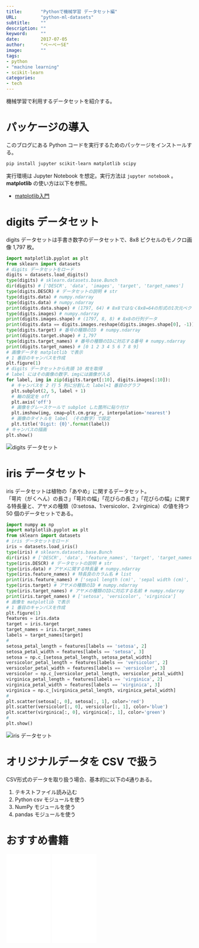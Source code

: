 ```yaml
---
title:       "Pythonで機械学習 データセット編"
URL:         "python-ml-datasets"
subtitle:    ""
description: ""
keyword:     ""
date:        2017-07-05
author:      "ぺーぺーSE"
image:       ""
tags:
- python
- "machine learning"
- scikit-learn
categories:
- tech
---
```


機械学習で利用するデータセットを紹介する。

<!--more-->

# パッケージの導入

このブログにある Python コードを実行するためのパッケージをインストールする。

```bash
pip install jupyter scikit-learn matplotlib scipy
```

実行環境は Jupyter Notebook を想定。実行方法は `jupyter notebook` 。  
**matplotlib** の使い方は以下を参照。

- [matplotlib入門](http://blog.pepese.com/python-matplotlib-basics)

# digits データセット

digits データセットは手書き数字のデータセットで、8x8 ピクセルのモノクロ画像 1,797 枚。

```python
import matplotlib.pyplot as plt
from sklearn import datasets
# digits データセットをロード
digits = datasets.load_digits()
type(digits) # sklearn.datasets.base.Bunch
dir(digits) # ['DESCR', 'data', 'images', 'target', 'target_names']
type(digits.DESCR) # データセットの説明 # str
type(digits.data) # numpy.ndarray
type(digits.data) # numpy.ndarray
print(digits.data.shape) # (1797, 64) # 8x8ではなく8x8=64の形式の1次元ベクトルデータ
type(digits.images) # numpy.ndarray
print(digits.images.shape) # (1797, 8, 8) # 8x8の行列データ
print(digits.data == digits.images.reshape(digits.images.shape[0], -1)) # True ..., True
type(digits.target) # 番号の種類のID　# numpy.ndarray
print(digits.target.shape) # 1,797
type(digits.target_names) # 番号の種類のIDに対応する番号 # numpy.ndarray
print(digits.target_names) # [0 1 2 3 4 5 6 7 8 9]
# 画像データを matplotlib で表示
# 1 番目のキャンバスを作成
plt.figure(1)
# digits データセットから先頭 10 枚を取得
# label にはその画像の数字、imgには画像が入る
for label, img in zip(digits.target[:10], digits.images[:10]):
  # キャンバスを 2 行 5 列に分割した label+1 番目のグラフ
  plt.subplot(2, 5, label + 1)
  # 軸の設定を off
  plt.axis('off')
  # 画像をグレースケールで subplot した箇所に貼り付け
  plt.imshow(img, cmap=plt.cm.gray_r, interpolation='nearest')
  # 画像のタイトルを label （その数字）で設定
  plt.title('Digit: {0}'.format(label))
# キャンバスの描画
plt.show()
```

<img src="/img/digits_datasets.png"  alt="digits データセット">

# iris データセット

iris データセットは植物の「あやめ」に関するデータセット。  
「萼片（がくへん）の長さ」「萼片の幅」「花びらの長さ」「花びらの幅」に関する特長量と、アヤメの種類（0:setosa、1:versicolor、2:virginica）の値を持つ 50 個のデータセットである。

```python
import numpy as np
import matplotlib.pyplot as plt
from sklearn import datasets
# iris データセットをロード
iris = datasets.load_iris()
type(iris) # sklearn.datasets.base.Bunch
dir(iris) # ['DESCR', 'data', 'feature_names', 'target', 'target_names']
type(iris.DESCR) # データセットの説明 # str
type(iris.data) # アヤメに関する特長量 # numpy.ndarray
type(iris.feature_names) # 特長良のカラム名 # list
print(iris.feature_names) # ['sepal length (cm)', 'sepal width (cm)', 'petal length (cm)', 'petal width (cm)']
type(iris.target) # アヤメの種類のID # numpy.ndarray
type(iris.target_names) # アヤメの種類のIDに対応する名前 # numpy.ndarray
print(iris.target_names) # ['setosa', 'versicolor', 'virginica']
# 画像を matplotlib で表示
# 1 番目のキャンバスを作成
plt.figure(1)
features = iris.data
target = iris.target
target_names = iris.target_names
labels = target_names[target]
#
setosa_petal_length = features[labels == 'setosa', 2]
setosa_petal_width = features[labels == 'setosa', 3]
setosa = np.c_[setosa_petal_length, setosa_petal_width]
versicolor_petal_length = features[labels == 'versicolor', 2]
versicolor_petal_width = features[labels == 'versicolor', 3]
versicolor = np.c_[versicolor_petal_length, versicolor_petal_width]
virginica_petal_length = features[labels == 'virginica', 2]
virginica_petal_width = features[labels == 'virginica', 3]
virginica = np.c_[virginica_petal_length, virginica_petal_width]
#
plt.scatter(setosa[:, 0], setosa[:, 1], color='red')
plt.scatter(versicolor[:, 0], versicolor[:, 1], color='blue')
plt.scatter(virginica[:, 0], virginica[:, 1], color='green')
#
plt.show()
```

<img src="/img/iris_datasets.png"  alt="iris データセット">

# オリジナルデータを CSV で扱う

CSV形式のデータを取り扱う場合、基本的に以下の4通りある。

1. テキストファイル読み込む
2. Python csv モジュールを使う
3. NumPy モジュールを使う
4. pandas モジュールを使う

# おすすめ書籍

<!-- amazon affiliate kindle python --->
<iframe sandbox="allow-popups allow-scripts allow-modals allow-forms allow-same-origin" style="width:120px;height:240px;" marginwidth="0" marginheight="0" scrolling="no" frameborder="0" src="//rcm-fe.amazon-adsystem.com/e/cm?lt1=_blank&bc1=000000&IS2=1&bg1=FFFFFF&fc1=000000&lc1=0000FF&t=tanakakns-22&language=ja_JP&o=9&p=8&l=as4&m=amazon&f=ifr&ref=as_ss_li_til&asins=479738946X&linkId=6a85a5dd8a1e65d5de970b2542faceb0"></iframe>

<!-- amazon affiliate book scikit-learn --->
<iframe sandbox="allow-popups allow-scripts allow-modals allow-forms allow-same-origin" style="width:120px;height:240px;" marginwidth="0" marginheight="0" scrolling="no" frameborder="0" src="//rcm-fe.amazon-adsystem.com/e/cm?lt1=_blank&bc1=000000&IS2=1&bg1=FFFFFF&fc1=000000&lc1=0000FF&t=tanakakns-22&language=ja_JP&o=9&p=8&l=as4&m=amazon&f=ifr&ref=as_ss_li_til&asins=4873117984&linkId=587c0f7956fc7ccb395c17fc18b32e7c"></iframe>